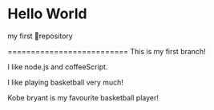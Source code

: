 # Hello World

my first repository

==========================
This is my first branch!

I like node.js and coffeeScript.

I like playing basketball very much!

Kobe bryant is my favourite basketball player!
